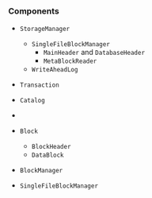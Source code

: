 ### Components

-   `StorageManager`
    -   `SingleFileBlockManager`
        -   `MainHeader` and `DatabaseHeader`
        -   `MetaBlockReader`
    -   `WriteAheadLog`
-   `Transaction`
-   `Catalog`
-   
-   `Block`
    -   `BlockHeader`
    -   `DataBlock`

-   `BlockManager`
-   `SingleFileBlockManager`







